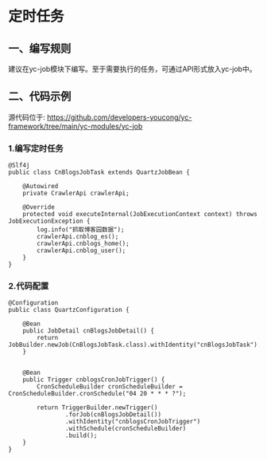# 定时任务

## 一、编写规则
建议在yc-job模块下编写。至于需要执行的任务，可通过API形式放入yc-job中。

## 二、代码示例
源代码位于:
https://github.com/developers-youcong/yc-framework/tree/main/yc-modules/yc-job


### 1.编写定时任务
```
@Slf4j
public class CnBlogsJobTask extends QuartzJobBean {

    @Autowired
    private CrawlerApi crawlerApi;

    @Override
    protected void executeInternal(JobExecutionContext context) throws JobExecutionException {
        log.info("抓取博客园数据");
        crawlerApi.cnblog_es();
        crawlerApi.cnblogs_home();
        crawlerApi.cnblog_user();
    }
}

```

### 2.代码配置
```
@Configuration
public class QuartzConfiguration {

    @Bean
    public JobDetail cnBlogsJobDetail() {
        return JobBuilder.newJob(CnBlogsJobTask.class).withIdentity("cnBlogsJobTask").storeDurably().build();
    }


    @Bean
    public Trigger cnblogsCronJobTrigger() {
        CronScheduleBuilder cronScheduleBuilder = CronScheduleBuilder.cronSchedule("04 20 * * * ?");

        return TriggerBuilder.newTrigger()
                .forJob(cnBlogsJobDetail())
                .withIdentity("cnblogsCronJobTrigger")
                .withSchedule(cronScheduleBuilder)
                .build();
    }
}


```


